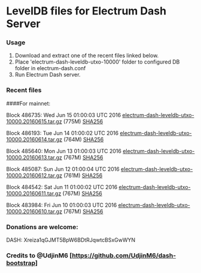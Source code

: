 # LevelDB files for Electrum Dash Server

### Usage

1. Download and extract one of the recent files linked below.
2. Place 'electrum-dash-leveldb-utxo-10000' folder to configured DB folder in electrum-dash.conf
3. Run Electrum Dash server.

### Recent files

####For mainnet:

Block 486735: Wed Jun 15 01:00:03 UTC 2016 [electrum-dash-leveldb-utxo-10000.20160615.tar.gz](https://transfer.sh/4J0N9/electrum-dash-leveldb-utxo-10000.20160615.tar.gz) (775M) [SHA256](https://transfer.sh/WULrq/electrum-dash-leveldb-utxo-10000.20160615.tar.gz.sha256)

Block 486193: Tue Jun 14 01:00:02 UTC 2016 [electrum-dash-leveldb-utxo-10000.20160614.tar.gz](https://transfer.sh/9KdRy/electrum-dash-leveldb-utxo-10000.20160614.tar.gz) (764M) [SHA256](https://transfer.sh/bTeMV/electrum-dash-leveldb-utxo-10000.20160614.tar.gz.sha256)

Block 485640: Mon Jun 13 01:00:03 UTC 2016 [electrum-dash-leveldb-utxo-10000.20160613.tar.gz](https://transfer.sh/oCOBZ/electrum-dash-leveldb-utxo-10000.20160613.tar.gz) (767M) [SHA256](https://transfer.sh/jatFt/electrum-dash-leveldb-utxo-10000.20160613.tar.gz.sha256)

Block 485087: Sun Jun 12 01:00:04 UTC 2016 [electrum-dash-leveldb-utxo-10000.20160612.tar.gz](https://transfer.sh/rWBYI/electrum-dash-leveldb-utxo-10000.20160612.tar.gz) (761M) [SHA256](https://transfer.sh/135qyF/electrum-dash-leveldb-utxo-10000.20160612.tar.gz.sha256)

Block 484542: Sat Jun 11 01:00:02 UTC 2016 [electrum-dash-leveldb-utxo-10000.20160611.tar.gz](https://transfer.sh/IoA9s/electrum-dash-leveldb-utxo-10000.20160611.tar.gz) (767M) [SHA256](https://transfer.sh/9Y8so/electrum-dash-leveldb-utxo-10000.20160611.tar.gz.sha256)

Block 483984: Fri Jun 10 01:00:03 UTC 2016 [electrum-dash-leveldb-utxo-10000.20160610.tar.gz](https://transfer.sh/t8cAW/electrum-dash-leveldb-utxo-10000.20160610.tar.gz) (767M) [SHA256](https://transfer.sh/8jlxa/electrum-dash-leveldb-utxo-10000.20160610.tar.gz.sha256)

### Donations are welcome:

DASH: Xreiza1qGJMT5BpW6BDtRJqwtcBSxGwWYN

### Credits to @UdjinM6 [https://github.com/UdjinM6/dash-bootstrap]
